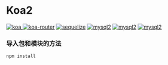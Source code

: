 # Koa2
[![koa](https://img.shields.io/badge/koa-%5E2.7.0-brightgreen.svg) ](https://www.npmjs.com/package/koa)
[![koa-router](https://img.shields.io/badge/koa--router-%5E7.4.0-brightgreen.svg)](https://www.npmjs.com/package/koa-router)
[![sequelize](https://img.shields.io/badge/sequelize-%5E5.6.1-brightgreen.svg)](https://www.npmjs.com/package/sequelize)
[![mysql2](https://img.shields.io/badge/mysql2-%5E1.6.5-brightgreen.svg)](https://www.npmjs.com/package/mysql2)
[![mysql2](https://img.shields.io/badge/lodash-%5E4.17.11-brightgreen.svg)](https://www.npmjs.com/)
[![mysql2](https://img.shields.io/badge/bcryptjs-%5E2.4.3-brightgreen.svg)](https://www.npmjs.com/)
### 导入包和模块的方法
```
npm install
```
